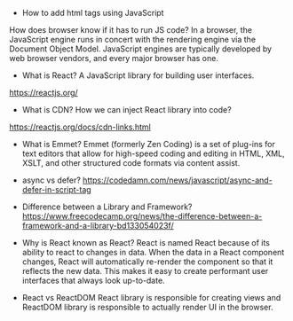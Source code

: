 - How to add html tags using JavaScript

How does browser know if it has to run JS code?
In a browser, the JavaScript engine runs in concert with the rendering engine via the Document Object Model. JavaScript engines are typically developed by web browser vendors, and every major browser has one.

- What is React?
  A JavaScript library for building user interfaces.

https://reactjs.org/

- What is CDN? How we can inject React library into code?

https://reactjs.org/docs/cdn-links.html

- What is Emmet?
  Emmet (formerly Zen Coding) is a set of plug-ins for text editors that allow for high-speed coding and editing in HTML, XML, XSLT, and other structured code formats via content assist.

- async vs defer?
  https://codedamn.com/news/javascript/async-and-defer-in-script-tag

- Difference between a Library and Framework?
  https://www.freecodecamp.org/news/the-difference-between-a-framework-and-a-library-bd133054023f/

- Why is React known as React?
  React is named React because of its ability to react to changes in data. When the data in a React component changes, React will automatically re-render the component so that it reflects the new data. This makes it easy to create performant user interfaces that always look up-to-date.

- React vs ReactDOM
  React library is responsible for creating views and ReactDOM library is responsible to actually render UI in the browser.
